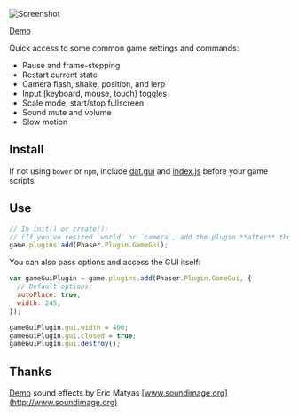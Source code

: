 ![Screenshot](https://samme.github.io/phaser-plugin-game-gui/screenshot.png)

[Demo](https://samme.github.io/phaser-plugin-game-gui/)

Quick access to some common game settings and commands:

  - Pause and frame-stepping
  - Restart current state
  - Camera flash, shake, position, and lerp
  - Input (keyboard, mouse, touch) toggles
  - Scale mode, start/stop fullscreen
  - Sound mute and volume
  - Slow motion

Install
-------

If not using `bower` or `npm`, include [dat.gui](https://github.com/dataarts/dat.gui) and [index.js](./index.js) before your game scripts.

Use
---

```javascript
// In init() or create():
// (If you've resized `world` or `camera`, add the plugin **after** those changes.)
game.plugins.add(Phaser.Plugin.GameGui);
```

You can also pass options and access the GUI itself:

```javascript
var gameGuiPlugin = game.plugins.add(Phaser.Plugin.GameGui, {
  // Default options:
  autoPlace: true,
  width: 245,
});

gameGuiPlugin.gui.width = 400;
gameGuiPlugin.gui.closed = true;
gameGuiPlugin.gui.destroy();
```

Thanks
------

[Demo](https://samme.github.io/phaser-plugin-game-gui/) sound effects by Eric Matyas [www.soundimage.org](http://www.soundimage.org)
